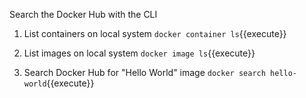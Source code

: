 Search the Docker Hub with the CLI

1. List containers on local system `docker container ls`{{execute}}

1. List images on local system `docker image ls`{{execute}}

1. Search Docker Hub for "Hello World" image `docker search hello-world`{{execute}}

